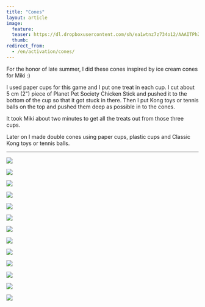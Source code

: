 ```yaml
---
title: "Cones"
layout: article
image:
  feature:
  teaser: https://dl.dropboxusercontent.com/sh/ea1wtnz7z734o12/AAAITPhZ8dtNTIshBPC3HnFUa/aktivointi/totterot/DSC40250-245px.jpg
  thumb:
redirect_from:
  - /en/activation/cones/
---
```


For the honor of late summer, I did these cones inspired by ice cream cones for Miki :)

I used paper cups for this game and I put one treat in each cup. I cut about 5 cm (2") piece of Planet Pet Society Chicken Stick and pushed it to the bottom of the cup so that it got stuck in there. Then I put Kong toys or tennis balls on the top and pushed them deep as possible in to the cones.

It took Miki about two minutes to get all the treats out from those three cups.

Later on I made double cones using paper cups, plastic cups and Classic Kong toys or tennis balls.

---

[![](https://dl.dropboxusercontent.com/sh/ea1wtnz7z734o12/AAC-rSWKBeEy8iMbiQEiKZCma/aktivointi/totterot/DSC40250-800px.jpg)](https://dl.dropboxusercontent.com/sh/ea1wtnz7z734o12/AACFmkjiazMrap1gV7AZPXJoa/aktivointi/totterot/DSC40250.jpg)

[![](https://dl.dropboxusercontent.com/sh/ea1wtnz7z734o12/AABEGiCL4j0Iud8IR0O72Joxa/aktivointi/totterot/DSC40321-800px.jpg)](https://dl.dropboxusercontent.com/sh/ea1wtnz7z734o12/AADce8ADTg4tZTiYq91g28YXa/aktivointi/totterot/DSC40321.jpg)

[![](https://dl.dropboxusercontent.com/sh/ea1wtnz7z734o12/AABB6MP0YIw8VK5eX02246Lfa/aktivointi/totterot/DSC40349-800px.jpg)](https://dl.dropboxusercontent.com/sh/ea1wtnz7z734o12/AADpMQonIdl24cbLgUGQZaEoa/aktivointi/totterot/DSC40349.jpg)

[![](https://dl.dropboxusercontent.com/sh/ea1wtnz7z734o12/AAAYtM5rBx97u79dkgtQtVfTa/aktivointi/totterot/DSC40372-800px.jpg)](https://dl.dropboxusercontent.com/sh/ea1wtnz7z734o12/AADyuoGmgEI-KqtbZHonmWoDa/aktivointi/totterot/DSC40372.jpg)

[![](https://dl.dropboxusercontent.com/sh/ea1wtnz7z734o12/AAAXEd8sNpLYoGdkj0jAVvy_a/aktivointi/totterot/DSC40383-800px.jpg)](https://dl.dropboxusercontent.com/sh/ea1wtnz7z734o12/AACQdzycyXJfjDHd5o-iF1e7a/aktivointi/totterot/DSC40383.jpg)

[![](https://dl.dropboxusercontent.com/sh/ea1wtnz7z734o12/AADX11MbRLkzR31rpiTdfjIaa/aktivointi/totterot/DSC40415-800px.jpg)](https://dl.dropboxusercontent.com/sh/ea1wtnz7z734o12/AABSNSq94lBWOrav3_pYWE0La/aktivointi/totterot/DSC40415.jpg)

[![](https://dl.dropboxusercontent.com/sh/ea1wtnz7z734o12/AAAHz-j7KQxzPAnc36PHmMHWa/aktivointi/totterot/DSC40396-800px.jpg)](https://dl.dropboxusercontent.com/sh/ea1wtnz7z734o12/AADsDjVxbPb0OfqIonzrbHSba/aktivointi/totterot/DSC40396.jpg)

[![](https://dl.dropboxusercontent.com/sh/ea1wtnz7z734o12/AACnPX-Cys1B7c7Oh4dNgwU2a/aktivointi/totterot/DSC40449-800px.jpg)](https://dl.dropboxusercontent.com/sh/ea1wtnz7z734o12/AACjGDxDwBay0jGjewvefsHFa/aktivointi/totterot/DSC40449.jpg)

[![](https://dl.dropboxusercontent.com/sh/ea1wtnz7z734o12/AAA3nIUjp_AtghCwS14ITTrea/aktivointi/totterot/DSC48212-800px.jpg)](https://dl.dropboxusercontent.com/sh/ea1wtnz7z734o12/AAAEN6oqcEdnlYa3yv-rWuM1a/aktivointi/totterot/DSC48212.jpg)

[![](https://dl.dropboxusercontent.com/sh/ea1wtnz7z734o12/AAA61vtmzMBApPcFQsRHdUjZa/aktivointi/totterot/DSC48248-800px.jpg)](https://dl.dropboxusercontent.com/sh/ea1wtnz7z734o12/AAChba0Uoj9pL1cwPawVODyCa/aktivointi/totterot/DSC48248.jpg)

[![](https://dl.dropboxusercontent.com/sh/ea1wtnz7z734o12/AACNKXtPhJ7-wZbe4rfa0NF-a/aktivointi/totterot/DSC48243-800px.jpg)](https://dl.dropboxusercontent.com/sh/ea1wtnz7z734o12/AABi_pgmOiJSElpyNldv6OSia/aktivointi/totterot/DSC48243.jpg)

[![](https://dl.dropboxusercontent.com/sh/ea1wtnz7z734o12/AACt3Pe_yZ-SnS4eZvnyDLBwa/aktivointi/totterot/DSC56887-800px.jpg)](https://dl.dropboxusercontent.com/sh/ea1wtnz7z734o12/AAAvhevU6gB4FyaxhUIOoq-fa/aktivointi/totterot/DSC56887.jpg)

[![](https://dl.dropboxusercontent.com/sh/ea1wtnz7z734o12/AAAOnTIL_FRG63z2lOhYG2yWa/aktivointi/totterot/DSC56874-800px.jpg)](https://dl.dropboxusercontent.com/sh/ea1wtnz7z734o12/AABa1JImqdIEoE16UFz0Ch-8a/aktivointi/totterot/DSC56874.jpg)
